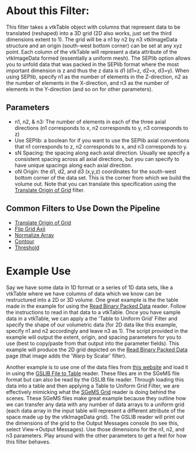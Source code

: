# About this Filter:
This filter takes a vtkTable object with columns that represent data to be translated (reshaped) into a 3D grid (2D also works, just set the third dimensions extent to 1). The grid will be a n1 by n2 by n3 vtkImageData structure and an origin (south-west bottom corner) can be set at any xyz point. Each column of the vtkTable will represent a data attribute of the vtkImageData formed (essentially a uniform mesh). The SEPlib option allows you to unfold data that was packed in the SEPlib format where the most important dimension is z and thus the z data is d1 (d1=z, d2=x, d3=y). When using SEPlib, specify n1 as the number of elements in the Z-direction, n2 as the number of elements in the X-direction, and n3 as the number of elements in the Y-direction (and so on for other parameters).

## Parameters
- n1, n2, & n3: The number of elements in each of the three axial directions (n1 corresponds to x, n2 corresponds to y, n3 corresponds to z)
- Use SEPlib: a boolean for if you want to use the SEPlib axial conventions that n1 corresponds to z, n2 corresponds to x, and n3 corresponds to y.
- sN Spacing: the spacing along each axial direction. Usually we specify a consistent spacing across all axial directions, but you can specify to have unique spacings along each axial direction.
- oN Origin: the d1, d2, and d3 (x,y,z) coordinates for the south-west bottom corner of the data set. This is the corner from which we build the volume out. Note that you can translate this specification using the [Translate Origin of Grid](Translate-Origin-of-Grid.md) filter.

## Common Filters to Use Down the Pipeline
- [Translate Origin of Grid](Translate-Origin-of-Grid.md)
- [Flip Grid Axii](Flip-Grid-Axii.md)
- [Normalize Array](Normalize-Array.md)
- [Contour](https://www.paraview.org/Wiki/ParaView/Users_Guide/List_of_filters#Contour)
- [Threshold](https://www.paraview.org/Wiki/ParaView/Users_Guide/List_of_filters#Threshold)

# Example Use
Say we have some data in 1D format or a series of 1D data sets, like a vtkTable where we have columns of data which we know can be restructured into a 2D or 3D volume. One great example is the the table made in the example for using the [Read Binary Packed Data](../Readers/Read-Binary-Packed-Data-to-Table.md) reader. Follow the instructions to read in that data to a vtkTable. Once you have sample data in a vtkTable, we can apply a the 'Table to Uniform Grid' Filter and specify the shape of our volumetric data (for 2D data like this example, specify n1 and n2 accordingly and leave n3 as 1). The script provided in the example will output the extent, origin, and spacing parameters for you to use (best to copy/paste from that output into the parameter fields). This example will produce the 2D grid depicted on the [Read Binary Packed Data](Readers/Read-Binary-Packed-Data-to-Table.md) page (that image adds the 'Warp by Scalar' filter).

Another example is to use one of the data files from [this website](http://www.trainingimages.org/training-images-library.html) and load it in using the [GSLIB File to Table](Readers/Read-GSLIB-File-to-Table.md) reader. These files are in the SGeMS file format but can also be read by the GSLIB file reader. Through loading this data into a table and then applying a Table to Uniform Grid Filter, we are effectively mimicking what the [SGeMS Grid](Readers/Read-SGeMS-Grid.md) reader is doing behind the scenes. These SGeMS files make great example because they outline how we can transfer any data with any number of data arrays to a uniform grid (each data array in the input table will represent a different attribute of the space made up by the vtkImageData grid). The GSLIB reader will print out the dimensions of the grid to the Output Messages console (to see this, select View->Output Messages). Use those dimensions for the n1, n2, and n3 parameters. Play around with the other parameters to get a feel for how this filter behaves.
